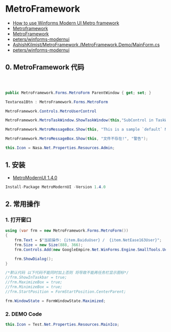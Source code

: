 # MetroFramework

- [How to use Winforms Modern UI Metro framework](https://csharp-tutorials1.blogspot.com/2016/12/how-to-use-winforms-modern-ui-metro.html)
- [Metroframework](http://thielj.github.io/MetroFramework/)
- [MetroFramework](https://github.com/AshishKilmist/MetroFramework)
- [peters/winforms-modernui](https://github.com/peters/winforms-modernui)
- [AshishKilmist/MetroFramework /MetroFramework.Demo/MainForm.cs](https://github.com/AshishKilmist/MetroFramework/blob/master/MetroFramework.Demo/MainForm.cs)
- [peters/winforms-modernui](https://github.com/peters/winforms-modernui)

## 0. MetroFramework 代码

```c#



public MetroFramework.Forms.MetroForm ParentWindow { get; set; }

Textarea1Btn : MetroFramework.Forms.MetroForm

MetroFramework.Controls.MetroUserControl

MetroFramework.MetroTaskWindow.ShowTaskWindow(this,"SubControl in TaskWindow", new TaskWindowControl(), 10);

MetroFramework.MetroMessageBox.Show(this, "This is a sample `default` MetroMessagebox ", "MetroMessagebox");

MetroFramework.MetroMessageBox.Show(this, "文件不存在!", "警告");

this.Icon = Nasa.Net.Properties.Resources.Admin;


```

## 1. 安装

- [MetroModernUI 1.4.0](https://www.nuget.org/packages/MetroModernUI)

```c#
Install-Package MetroModernUI -Version 1.4.0
```

## 2. 常用操作

### 1. 打开窗口

```c#
using (var frm = new MetroFramework.Forms.MetroForm())
{
    frm.Text = $"当前操作: {item.BaiduUser} /  {item.NetEase163User}";
    frm.Size = new Size(888, 366);
    frm.Controls.Add(new GoogleEmpire.Net.WinForms.Engine.SmallTools.Uc.UcTemplateTool { Dock = DockStyle.Fill });

    frm.ShowDialog();
}

/*默认代码 以下代码不能同时加上否则 将导致不能再任务栏显示图标*/
//frm.ShowInTaskbar = true;
//frm.MaximizeBox = true;
//frm.MinimizeBox = true;
//frm.StartPosition = FormStartPosition.CenterParent;

frm.WindowState = FormWindowState.Maximized;

```

### 2. DEMO Code

```c#
this.Icon = Test.Net.Properties.Resources.MainIco;
```
